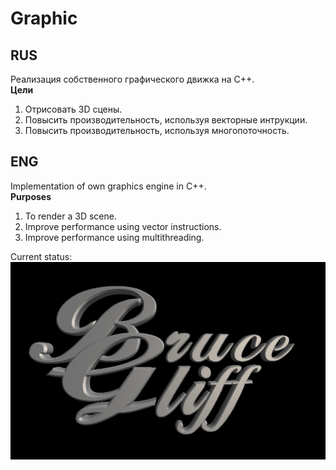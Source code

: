 # Graphic

## RUS
Реализация собственного графического движка на C++.\
**Цели**
1. Отрисовать 3D сцены.
2. Повысить производительность, используя векторные интрукции.
3. Повысить производительность, используя многопоточность.

## ENG
Implementation of own graphics engine in C++. \
**Purposes**
1. To render a 3D scene.
2. Improve performance using vector instructions.
3. Improve performance using multithreading.

Current status:
![](https://github.com/BruceGliff/Graphic/blob/master/BG.png "BruceGliff")
